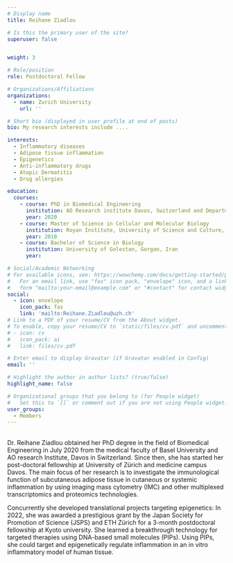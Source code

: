 ```yaml
---
# Display name
title: Reihane Ziadlou

# Is this the primary user of the site?
superuser: false


weight: 3

# Role/position
role: Postdoctoral Fellow

# Organizations/Affiliations
organizations:
  - name: Zurich University
    url: ''

# Short bio (displayed in user profile at end of posts)
bio: My research interests include ....

interests:
  - Inflammatory diseases
  - Adipose tissue inflammation
  - Epigenetics
  - Anti-inflammatory drugs
  - Atopic Dermatitis
  - Drug allergies

education:
  courses:
    - course: PhD in Biomedical Engineering
      institution: AO Research institute Davos, Switzerland and Department of Biomedical Engineering, Faculty of Medicine, University of Basel, Switzerland
      year: 2020
    - course: Master of Science in Cellular and Molecular Biology
      institution: Royan Institute, University of Science and Culture, Tehran, Iran
      year: 2010
    - course: Bachelor of Science in Biology
      institution: University of Golestan, Gorgan, Iran
      year:

# Social/Academic Networking
# For available icons, see: https://wowchemy.com/docs/getting-started/page-builder/#icons
#   For an email link, use "fas" icon pack, "envelope" icon, and a link in the
#   form "mailto:your-email@example.com" or "#contact" for contact widget.
social:
  - icon: envelope
    icon_pack: fas
    link: 'mailto:Reihane.Ziadlou@uzh.ch'
# Link to a PDF of your resume/CV from the About widget.
# To enable, copy your resume/CV to `static/files/cv.pdf` and uncomment the lines below.
# - icon: cv
#   icon_pack: ai
#   link: files/cv.pdf

# Enter email to display Gravatar (if Gravatar enabled in Config)
email: ''

# Highlight the author in author lists? (true/false)
highlight_name: false

# Organizational groups that you belong to (for People widget)
#   Set this to `[]` or comment out if you are not using People widget.
user_groups:
  - Members
---
```

<br>
Dr. Reihane Ziadlou obtained her PhD degree in the field of Biomedical Engineering in July 2020 from the medical faculty of Basel University and AO research Institute, Davos in Switzerland. Since then, she has started her post-doctoral fellowship at University of Zürich and medicine campus Davos. The main focus of her research is to investigate the immunological function of subcutaneous adipose tissue in cutaneous or systemic inflammation by using imaging mass cytometry (IMC) and other multiplexed transcriptomics and proteomics technologies.

Concurrently she developed translational projects targeting epigenetics: In 2022, she was awarded a prestigious grant by the Japan Society for Promotion of Science (JSPS) and ETH Zürich for a 3-month postdoctoral fellowship at Kyoto university. She learned a breakthrough technology for targeted therapies using DNA-based small molecules (PIPs).  Using PIPs, she could target and epigenetically regulate inflammation in an in vitro inflammatory model of human tissue.
